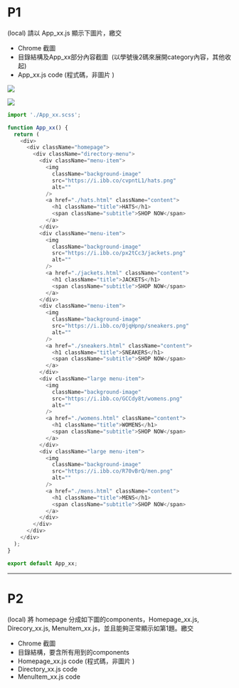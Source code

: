 # P1

 (local) 請以 App_xx.js 顯示下圖片，繳交
- Chrome 截圖
- 目錄結構及App_xx部分內容截圖  (以學號後2碼來展開category內容，其他收起)
- App_xx.js code (程式碼，非圖片 )

![](https://i.imgur.com/eAbPLET.jpg)


![](https://i.imgur.com/LQAqe2m.png)

```js
import './App_xx.scss';

function App_xx() {
  return (
    <div>
      <div className="homepage">
        <div className="directory-menu">
          <div className="menu-item">
            <img
              className="background-image"
              src="https://i.ibb.co/cvpntL1/hats.png"
              alt=""
            />
            <a href="./hats.html" className="content">
              <h1 className="title">HATS</h1>
              <span className="subtitle">SHOP NOW</span>
            </a>
          </div>
          <div className="menu-item">
            <img
              className="background-image"
              src="https://i.ibb.co/px2tCc3/jackets.png"
              alt=""
            />
            <a href="./jackets.html" className="content">
              <h1 className="title">JACKETS</h1>
              <span className="subtitle">SHOP NOW</span>
            </a>
          </div>
          <div className="menu-item">
            <img
              className="background-image"
              src="https://i.ibb.co/0jqHpnp/sneakers.png"
              alt=""
            />
            <a href="./sneakers.html" className="content">
              <h1 className="title">SNEAKERS</h1>
              <span className="subtitle">SHOP NOW</span>
            </a>
          </div>
          <div className="large menu-item">
            <img
              className="background-image"
              src="https://i.ibb.co/GCCdy8t/womens.png"
              alt=""
            />
            <a href="./womens.html" className="content">
              <h1 className="title">WOMENS</h1>
              <span className="subtitle">SHOP NOW</span>
            </a>
          </div>
          <div className="large menu-item">
            <img
              className="background-image"
              src="https://i.ibb.co/R70vBrQ/men.png"
              alt=""
            />
            <a href="./mens.html" className="content">
              <h1 className="title">MENS</h1>
              <span className="subtitle">SHOP NOW</span>
            </a>
          </div>
        </div>
      </div>
    </div>
  );
}

export default App_xx;


```

---
# P2

 (local) 將 homepage 分成如下圖的components，Homepage_xx.js, Direcory_xx.js, MenuItem_xx.js，並且能夠正常顯示如第1題。繳交
- Chrome 截圖
- 目錄結構，要含所有用到的components 
- Homepage_xx.js code (程式碼，非圖片 )
- Directory_xx.js code
- MenuItem_xx.js code


